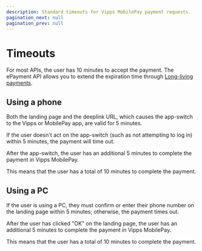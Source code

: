 ```yaml
---
description: Standard timeouts for Vipps MobilePay payment requests.
pagination_next: null
pagination_prev: null
---
```


# Timeouts

For most APIs, the user has 10 minutes to accept the payment.
The ePayment API allows you to extend the expiration time through
[Long-living payments](https://developer.vippsmobilepay.com/docs/APIs/epayment-api/features/long-living-payments).

## Using a phone

Both the landing page and the deeplink URL, which causes the app-switch to the Vipps or MobilePay app, are valid for 5 minutes.

If the user doesn't act on the app-switch (such as not attempting to log in)
 within 5 minutes, the payment will time out.

After the app-switch, the user has an additional 5 minutes to complete the
payment in Vipps MobilePay.

This means that the user has a total of 10 minutes to complete the payment.

## Using a PC

If the user is using a PC, they must confirm or enter their phone number on
the landing page within 5 minutes; otherwise, the payment times out.

After the user has clicked "OK" on the landing page, the user
has an additional 5 minutes to complete the payment in Vipps MobilePay.

This means that the user has a total of 10 minutes to complete the payment.
